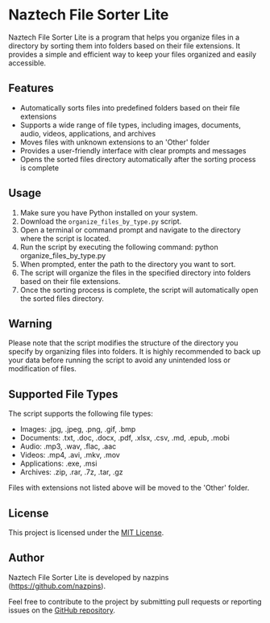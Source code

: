 # Naztech File Sorter Lite

Naztech File Sorter Lite is a program that helps you organize files in a directory by sorting them into folders based on their file extensions. It provides a simple and efficient way to keep your files organized and easily accessible.

## Features

- Automatically sorts files into predefined folders based on their file extensions
- Supports a wide range of file types, including images, documents, audio, videos, applications, and archives
- Moves files with unknown extensions to an 'Other' folder
- Provides a user-friendly interface with clear prompts and messages
- Opens the sorted files directory automatically after the sorting process is complete

## Usage

1. Make sure you have Python installed on your system.
2. Download the `organize_files_by_type.py` script.
3. Open a terminal or command prompt and navigate to the directory where the script is located.
4. Run the script by executing the following command: python organize_files_by_type.py
5. When prompted, enter the path to the directory you want to sort.
6. The script will organize the files in the specified directory into folders based on their file extensions.
7. Once the sorting process is complete, the script will automatically open the sorted files directory.

## Warning

Please note that the script modifies the structure of the directory you specify by organizing files into folders. It is highly recommended to back up your data before running the script to avoid any unintended loss or modification of files.

## Supported File Types

The script supports the following file types:

- Images: .jpg, .jpeg, .png, .gif, .bmp
- Documents: .txt, .doc, .docx, .pdf, .xlsx, .csv, .md, .epub, .mobi
- Audio: .mp3, .wav, .flac, .aac
- Videos: .mp4, .avi, .mkv, .mov
- Applications: .exe, .msi
- Archives: .zip, .rar, .7z, .tar, .gz

Files with extensions not listed above will be moved to the 'Other' folder.

## License

This project is licensed under the [MIT License](LICENSE).

## Author

Naztech File Sorter Lite is developed by nazpins (https://github.com/nazpins).

Feel free to contribute to the project by submitting pull requests or reporting issues on the [GitHub repository](https://github.com/nazpins/naztech-software/tree/main/naz-file-sorter-lite).